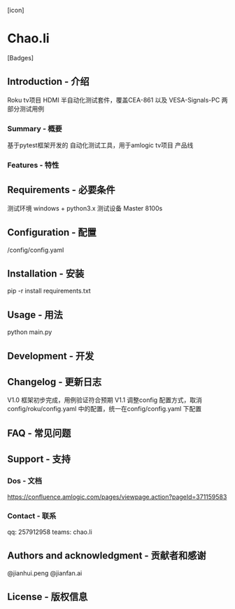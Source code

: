 [icon]

# Chao.li

[Badges]

## Introduction - 介绍
Roku tv项目 HDMI 半自动化测试套件，覆盖CEA-861 以及 VESA-Signals-PC 两部分测试用例

### Summary - 概要
基于pytest框架开发的 自动化测试工具，用于amlogic tv项目 产品线

### Features - 特性

## Requirements - 必要条件
测试环境 windows + python3.x 
测试设备 Master 8100s


## Configuration - 配置
/config/config.yaml

## Installation - 安装
pip -r install requirements.txt

## Usage - 用法
python main.py

## Development - 开发

## Changelog - 更新日志
V1.0  框架初步完成，用例验证符合预期
V1.1  调整config 配置方式，取消 config/roku/config.yaml 中的配置，统一在config/config.yaml 下配置

## FAQ - 常见问题

## Support - 支持

### Dos - 文档
https://confluence.amlogic.com/pages/viewpage.action?pageId=371159583

### Contact - 联系
qq: 257912958
teams: chao.li

## Authors and acknowledgment - 贡献者和感谢
@jianhui.peng @jianfan.ai 

## License - 版权信息